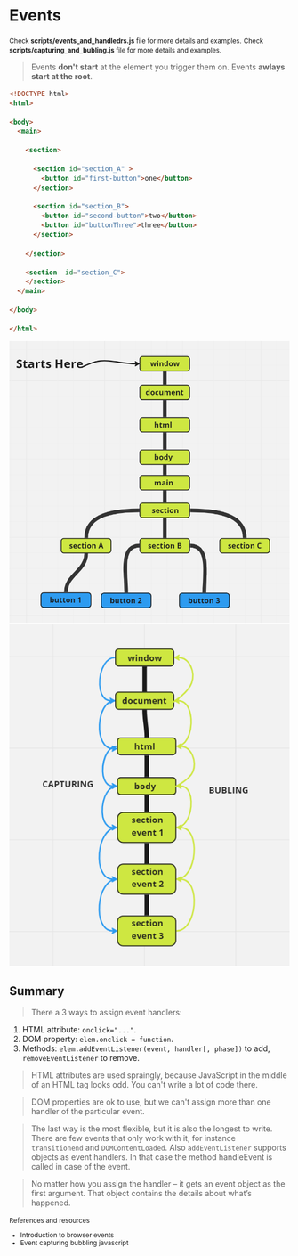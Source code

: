 # Events

<small>Check <b>scripts/events_and_handledrs.js</b> file for more details and examples.</small>
<small>Check <b>scripts/capturing_and_bubling.js</b> file for more details and examples.</small>

> Events **don't start** at the element you trigger them on. Events **awlays start at the root**.

```html
<!DOCTYPE html>
<html>

<body>
  <main>

    <section>

      <section id="section_A" >
        <button id="first-button">one</button>
      </section>

      <section id="section_B">
        <button id="second-button">two</button>
        <button id="buttonThree">three</button>
      </section>

    </section>

    <section  id="section_C">
    </section>
  </main>

</body>

</html>
```
![screen-1](./images/events_and_handlers/screen-1.png "figure-1")
![figure-2](./images/events_and_handlers/figure-2.png "figure-2")

## Summary 

> There a 3 ways to assign event handlers: 
  1. HTML attribute: `onclick="..."`.
  2. DOM property: `elem.onclick = function`.
  3. Methods: `elem.addEventListener(event, handler[, phase])` to add, `removeEventListener` to remove.

> HTML attributes are used spraingly, because JavaScript in the middle of an HTML tag looks odd. You can't write a lot of code there.

> DOM properties are ok to use, but we can't assign more than one handler of the particular event.

> The last way is the most flexible, but it is also the longest to write. There are few events that only work with it, for instance `transitionend` and `DOMContentLoaded`. Also `addEventListener` supports objects as event handlers. In that case the method handleEvent is called in case of the event.

> No matter how you assign the handler – it gets an event object as the first argument. That object contains the details about what’s happened.


<small>
  References and resources
  <ul>
    <li>
      <a src="https://javascript.info/introduction-browser-events" style="color: naviblue; cursor: pointer"> Introduction to browser events</a>
    </li>
        <li>
      <a src="https://www.kirupa.com/html5/event_capturing_bubbling_javascript.htm" style="color: naviblue; cursor: pointer">Event capturing bubbling javascript</a>
    </li>
  </ul>
</small>